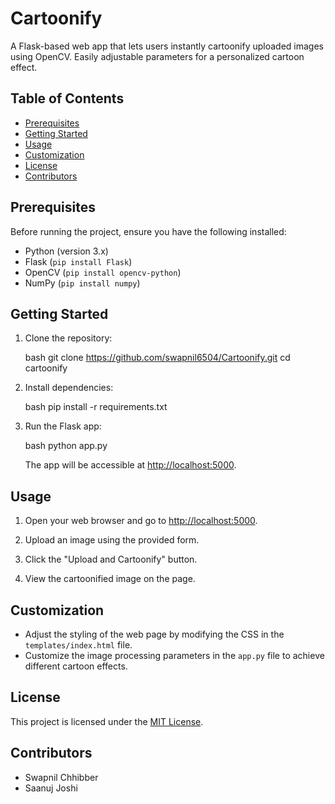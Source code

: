 # Cartoonify
A Flask-based web app that lets users instantly cartoonify uploaded images using OpenCV. Easily adjustable parameters for a personalized cartoon effect.

## Table of Contents

- [Prerequisites](#prerequisites)
- [Getting Started](#getting-started)
- [Usage](#usage)
- [Customization](#customization)
- [License](#license)
- [Contributors](#contributors)

## Prerequisites

Before running the project, ensure you have the following installed:

- Python (version 3.x)
- Flask (`pip install Flask`)
- OpenCV (`pip install opencv-python`)
- NumPy (`pip install numpy`)

## Getting Started

1. Clone the repository:

   bash
   git clone https://github.com/swapnil6504/Cartoonify.git
   cd cartoonify
   

2. Install dependencies:

   bash
   pip install -r requirements.txt
   

3. Run the Flask app:

   bash
   python app.py
   

   The app will be accessible at [http://localhost:5000](http://localhost:5000).

## Usage

1. Open your web browser and go to [http://localhost:5000](http://localhost:5000).

2. Upload an image using the provided form.

3. Click the "Upload and Cartoonify" button.

4. View the cartoonified image on the page.

## Customization

- Adjust the styling of the web page by modifying the CSS in the `templates/index.html` file.
- Customize the image processing parameters in the `app.py` file to achieve different cartoon effects.

## License

This project is licensed under the [MIT License](LICENSE).

## Contributors

- Swapnil Chhibber
- Saanuj Joshi
